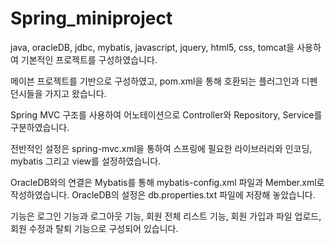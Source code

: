 # Spring_miniproject
java, oracleDB, jdbc, mybatis, javascript, jquery, html5, css, tomcat을 사용하여 기본적인 프로젝트를 구성하였습니다.

메이븐 프로젝트를 기반으로 구성하였고, pom.xml을 통해 호환되는 플러그인과 디펜던시들을 가지고 왔습니다. 

Spring MVC 구조를 사용하여 어노테이션으로 Controller와 Repository, Service를 구분하였습니다. 

전반적인 설정은 spring-mvc.xml을 통하여 스프링에 필요한 라이브러리와 인코딩, mybatis 그리고 view를 설정하였습니다.  

OracleDB와의 연결은 Mybatis를 통해 mybatis-config.xml 파일과 Member.xml로 작성하였습니다. OracleDB의 설정은 db.properties.txt 파일에 저장해 놓았습니다.



기능은 로그인 기능과 로그아웃 기능, 회원 전체 리스트 기능, 회원 가입과 파일 업로드, 회원 수정과 탈퇴 기능으로 구성되어 있습니다. 



